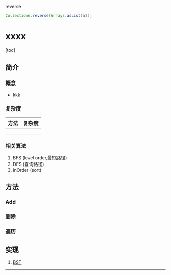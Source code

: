 reverse

```java
Collections.reverse(Arrays.asList(a));
```





# xxxx

[toc]

## 简介

### 概念

- kkk



### 复杂度

| 方法 | 复杂度 |
| ---- | ------ |
|      |        |
|      |        |
|      |        |



### 相关算法

1. BFS (level order,最短路径)
2. DFS (查询路径)
3. inOrder (sort)



## 方法

### Add



### 删除



### 遍历



## 实现

1. [BST](https://github.com/KurisuZhang/LeetCode300/blob/main/code/src/Tree/BST.java)



------

